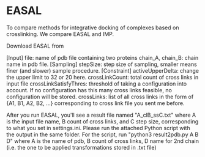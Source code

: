 # EASAL

To compare methods for integrative docking of complexes based on crosslinking. We compare EASAL and IMP.

Download EASAL from 

[Input]
file: name of pdb file containing two proteins
chain_A, chain_B: chain name in pdb file.
[Sampling]
stepSize: step size of sampling, smaller means finer (and slower) sample procedure.
[Constraint]
activeUpperDelta: change the upper limit to 32 or 20 here. 
crossLinkCount: total count of cross links in input file
crossLinkSatisfyThres: threshold of taking a configuration into account. If no configuration has this many cross links feasible, no configuration will be stored. 
crossLinks: list of all cross links in the form of {A1, B1, A2, B2, ...} corresponding to cross link file you sent me before.
 
After you run EASAL, you'll see a result file named "A_clB_ssC.txt" where A is the input file name, B count of cross links, and C step size, corresponding to what you set in settings.ini. Please run the attached Python script with the output in the same folder. For the script, run "python3 result2pdb.py A B D" where A is the name of pdb, B count of cross links, D name for 2nd chain (i.e. the one to be applied transformations stored in .txt file) 
